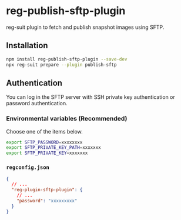 # reg-publish-sftp-plugin

reg-suit plugin to fetch and publish snapshot images using SFTP.

## Installation

```bash
npm install reg-publish-sftp-plugin --save-dev
npx reg-suit prepare --plugin publish-sftp
```

## Authentication

You can log in the SFTP server with SSH private key authentication or password authentication.

### Environmental variables (Recommended)

Choose one of the items below.

```bash
export SFTP_PASSWORD=xxxxxxxx
export SFTP_PRIVATE_KEY_PATH=xxxxxxx
export SFTP_PRIVATE_KEY=xxxxxxx
```

### `regconfig.json`

```json
{
  // ...
  "reg-plugin-sftp-plugin": {
    // ...
    "password": "xxxxxxxxx"
  }
}
```
